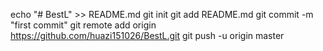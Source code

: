 echo "# BestL" >> README.md
git init
git add README.md
git commit -m "first commit"
git remote add origin https://github.com/huazi151026/BestL.git
git push -u origin master
